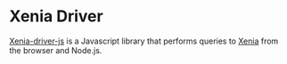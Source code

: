 # Xenia Driver

[Xenia-driver-js](https://github.com/coralproject/xenia-driver-js) is a Javascript library that performs queries to [Xenia](https://github.com/coralproject/xenia) from the browser and Node.js.
